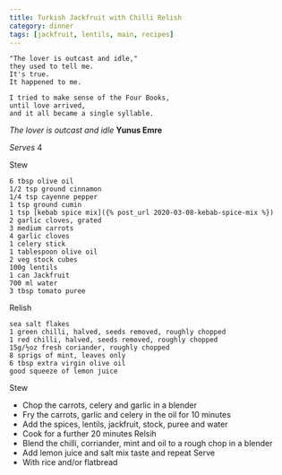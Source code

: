 ```yaml
---
title: Turkish Jackfruit with Chilli Relish
category: dinner
tags: [jackfruit, lentils, main, recipes]
---
```


    "The lover is outcast and idle,"
    they used to tell me.
    It's true.
    It happened to me.

    I tried to make sense of the Four Books,
    until love arrived,
    and it all became a single syllable.

*The lover is outcast and idle* **Yunus Emre**


*Serves* 4

Stew

    6 tbsp olive oil
    1/2 tsp ground cinnamon
    1/4 tsp cayenne pepper
    1 tsp ground cumin
    1 tsp [kebab spice mix]({% post_url 2020-03-08-kebab-spice-mix %})
    2 garlic cloves, grated
    3 medium carrots
    4 garlic cloves
    1 celery stick
    1 tablespoon olive oil
    2 veg stock cubes
    100g lentils
    1 can Jackfruit
    700 ml water
    3 tbsp tomato puree

Relish

    sea salt flakes
    1 green chilli, halved, seeds removed, roughly chopped
    1 red chilli, halved, seeds removed, roughly chopped
    15g/½oz fresh coriander, roughly chopped
    8 sprigs of mint, leaves only
    6 tbsp extra virgin olive oil
    good squeeze of lemon juice

Stew
* Chop the carrots, celery and garlic in a blender
* Fry the carrots, garlic and celery in the oil for 10 minutes
* Add the spices, lentils, jackfruit, stock, puree and water
* Cook for a further 20 minutes
Relsih
* Blend the chilli, corriander, mint and oil to a rough chop in a blender
* Add lemon juice and salt mix taste and repeat
Serve
* With rice and/or flatbread

